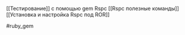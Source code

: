 [[Тестирование]] с помощью gem Rspc
[[Rspc полезные команды]]
[[Установка и настройка Rspc под ROR]]

#ruby_gem 